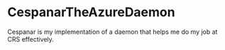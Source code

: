 # CespanarTheAzureDaemon

Cespanar is my implementation of a daemon that helps me do my job at CRS effectively. 
